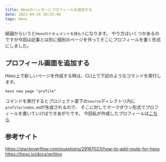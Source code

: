 ```yaml
---
title: Hexoのヘッダーにプロフィールを追加する
date: 2021-04-24 10:53:46
tags: Hexo
---
```


結論からいうと`Hexoのドキュメントを読もう`になります。
やり方はいくつかあるのですが今回は記事とは別に個別のページを作ってそこにプロフィールを書く形式にしました。

## プロフィール画面を追加する
Hexo上で新しいページを作成する時は、CLI上で下記のようなコマンドを実行します。

```
hexo new page "profile"
```

コマンドを実行するとプロジェクト直下の`source`ディレクトリ内に`profile/index.md`が生成されるので、
そこに対してマークダウン形式でプロフィールを書いていけばできあがりです。
今回私が作成したプロフィールは[こちら](/profile)

## 参考サイト
https://stackoverflow.com/questions/29167023/how-to-add-route-for-hexo
https://hexo.io/docs/writing